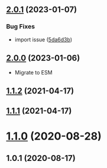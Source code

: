 ## [2.0.1](https://github.com/bconnorwhite/which-pm-lockfile/compare/v2.0.0...v2.0.1) (2023-01-07)


### Bug Fixes

* import issue ([5da6d3b](https://github.com/bconnorwhite/which-pm-lockfile/commit/5da6d3b9d5a2149171e14b34b9d80afc72e0d169))



## [2.0.0](https://github.com/bconnorwhite/which-pm-lockfile/compare/v1.1.2...v2.1.3) (2023-01-06)

* Migrate to ESM


## [1.1.2](https://github.com/bconnorwhite/which-pm-lockfile/compare/v1.1.1...v1.1.2) (2021-04-17)



## [1.1.1](https://github.com/bconnorwhite/which-pm-lockfile/compare/v1.1.0...v1.1.1) (2021-04-17)



# [1.1.0](https://github.com/bconnorwhite/which-pm-lockfile/compare/v1.0.1...v1.1.0) (2020-08-28)



## 1.0.1 (2020-08-17)



